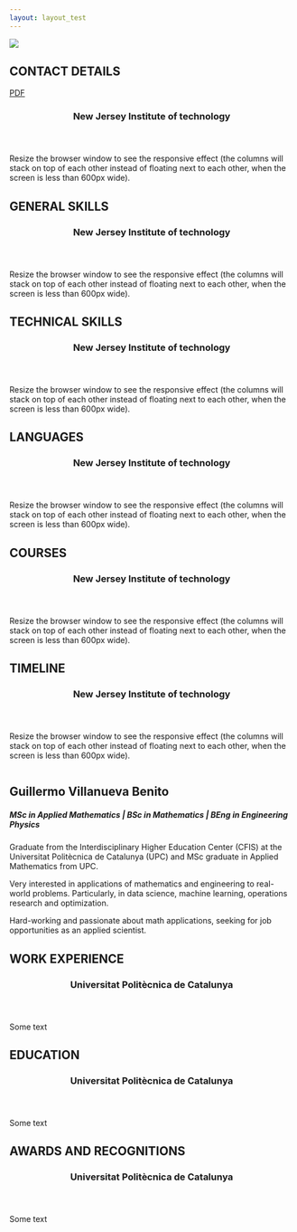 ```yaml
---
layout: layout_test
---
```


<div class="row">
    <div class="column cv-column-left">
        <article>
            <div class="cv_photo">
                <img src="{{ site.url }}/assets/img/me.png">
            </div>
        </article>
        <article>
            <h2 class="cv_1">
            CONTACT DETAILS 
            <span class = "symbol fa fa-address-book"> </span>
            </h2>
            <section>
            <a href="{{ site.url }}{{site.baseurl}}/assets/CV_guillermo_villanueva.pdf" class = "download-pdf">
            <div class = "symbol-download fa fa-file-pdf-o">  PDF
            </div>
            </a>
                <header>
                    <h3 class="works">
                    <span>New Jersey Institute of technology</span>
                    </h3>
                </header>
                <p class="summary">
                Resize the browser window to see the responsive effect (the columns will stack on top of each other instead of floating next to each other, when the screen is less than 600px wide).
                </p>
            </section>
        </article>
        <article>
            <h2 class="cv_1">
            GENERAL SKILLS
            <span class = "symbol fa fa-star"> </span>
            </h2>
            <section>
                <header>
                    <h3 class="works">
                    <span>New Jersey Institute of technology</span>
                    </h3>
                </header>
                <p class="summary">
                Resize the browser window to see the responsive effect (the columns will stack on top of each other instead of floating next to each other, when the screen is less than 600px wide).
                </p>
            </section>
        </article>
        <article>
            <h2 class="cv_1">
            TECHNICAL SKILLS
            <span class = "symbol fa fa-rocket"> </span>
            </h2>
            <section>
                <header>
                    <h3 class="works">
                    <span>New Jersey Institute of technology</span>
                    </h3>
                </header>
                <p class="summary">
                Resize the browser window to see the responsive effect (the columns will stack on top of each other instead of floating next to each other, when the screen is less than 600px wide).
                </p>
            </section>
        </article>
        <article>
            <h2 class="cv_1">
            LANGUAGES
            <span class = "symbol fa fa-language"> </span>
            </h2>
            <section>
                <header>
                    <h3 class="works">
                    <span>New Jersey Institute of technology</span>
                    </h3>
                </header>
                <p class="summary">
                Resize the browser window to see the responsive effect (the columns will stack on top of each other instead of floating next to each other, when the screen is less than 600px wide).
                </p>
            </section>
        </article>
        <article>
            <h2 class="cv_1">
            COURSES
            <span class = "symbol fa fa-book"> </span>
            </h2>
            <section>
                <header>
                    <h3 class="works">
                    <span>New Jersey Institute of technology</span>
                    </h3>
                </header>
                <p class="summary">
                Resize the browser window to see the responsive effect (the columns will stack on top of each other instead of floating next to each other, when the screen is less than 600px wide).
                </p>
            </section>
        </article>
        <article>
            <h2 class="cv_1">
            TIMELINE
            <span class = "symbol fa fa-clock-o"> </span>
            </h2>
            <section>
                <header>
                    <h3 class="works">
                    <span>New Jersey Institute of technology</span>
                    </h3>
                </header>
                <p class="summary">
                Resize the browser window to see the responsive effect (the columns will stack on top of each other instead of floating next to each other, when the screen is less than 600px wide).
                </p>
            </section>
        </article>
    </div>
    <div class="column cv-column-right">
    <article class="cv-summary">
        <h2 class="cv_1"> Guillermo Villanueva Benito</h2>
        <h5 class="titles"> MSc in Applied Mathematics | BSc in Mathematics | BEng in Engineering Physics</h5>
        <section>
            <p class="ss"> 
            Graduate from the Interdisciplinary Higher Education Center (CFIS) at the Universitat Politècnica de Catalunya (UPC) and MSc graduate in Applied Mathematics from UPC.
            </p>
            <p class="ss"> Very interested in applications of mathematics and engineering to real-world problems. Particularly, in data science, machine learning, operations research and optimization.
            </p>
            <p class="ss">  Hard-working and passionate about math applications, seeking for job opportunities as an applied scientist.
            </p>
        </section>
    </article>
    <article>
        <h2 class="cv_1">
        WORK EXPERIENCE
        <span class = "symbol fa fa-suitcase"> </span>
        </h2>
        <section>
            <header>
                <h3 class="works">
                <span>Universitat Politècnica de Catalunya</span>
                </h3>
            </header>
            <p class="summary"> 
            Some text
            </p>
        </section>
    </article>
    <article>
        <h2 class="cv_1">
        EDUCATION
        <span class = "symbol fa fa-graduation-cap"> </span>
        </h2>
        <section>
            <header>
                <h3 class="works">
                <span>Universitat Politècnica de Catalunya</span>
                </h3>
            </header>
            <p class="summary"> 
            Some text
            </p>
        </section>
    </article>
    <article>
        <h2 class="cv_1">
        AWARDS AND RECOGNITIONS
        <span class = "symbol fa fa-trophy"> </span>
        </h2>
        <section>
            <header>
                <h3 class="works">
                <span>Universitat Politècnica de Catalunya</span>
                </h3>
            </header>
            <p class="summary"> 
            Some text
            </p>
        </section>
    </article>
    </div>
</div>